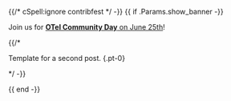{{/* cSpell:ignore contribfest */ -}}
{{ if .Params.show_banner -}}

<div class="o-banner">

<i class="fas fa-bullhorn"></i> Join us for 
[**OTel Community Day** on June 25th](https://sessionize.com/OTel-Community-Day/)!

{{/*

<!-- prettier-ignore -->
<i class="fas fa-bullhorn"></i>
Template for a second post.
{.pt-0}

*/ -}}

</div>
{{ end -}}
